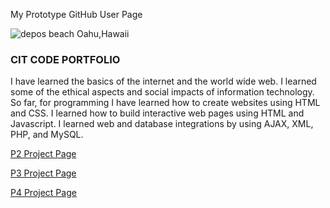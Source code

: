 My Prototype GitHub User Page

![depos beach Oahu,Hawaii](images/depos.JPG)

<h3>CIT CODE PORTFOLIO</h3>
<p>I have learned the basics of the internet and the world wide web. I learned some of the ethical aspects and social impacts of information technology. So far, for programming I have learned how to create websites using HTML and CSS. I learned how to build interactive web pages using HTML and Javascript. I learned web and database integrations by using AJAX, XML, PHP, and MySQL. </p>


[P2 Project Page](https://github.com/UO-CIT/p2-17S-chantellk/blob/master/index.md)

[P3 Project Page](https://github.com/UO-CIT/p3-17s-chantellk/blob/master/client/README.md)

[P4 Project Page]()

